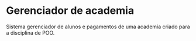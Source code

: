 # Gerenciador de academia
Sistema gerenciador de alunos e pagamentos de uma academia criado para a disciplina de POO.
